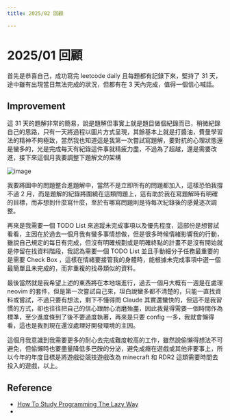 ```yaml
---
title: 2025/02 回顧

---
```


# 2025/01 回顧  

首先是恭喜自己，成功寫完 leetcode daily 且每題都有記錄下來，堅持了 31 天，途中雖有出現當日無法完成的狀況，但都有在 3 天內完成，值得一個信心喊話。  

## Improvement  

這 31 天的題解非常的簡易，說是題解但事實上就是題目做個紀錄而已，稍微紀錄自己的思路，只有一天將過程以圖片方式呈現，其餘基本上就是打醬油，費曼學習法的精神不夠極致，當然我也知道這是我第一次嘗試寫題解，要對抗的心理狀態還是蠻多的，光是完成每天有紀錄這件事就精疲力盡，不過為了超越，還是需要改進，接下來這個月我要調整下題解文的架構  

![image](https://hackmd.io/_uploads/HJ6OAzj_Jx.png)  

我要將圖中的問題整合進題解中，當然不是立即所有的問題都加入，這樣恐怕我撐不過 2 月，而是題解的紀錄將圍繞在這類問題上，這有助於我在寫題解時有明確的目標，而非想到什麼寫什麼，至於有哪寫問題則是待每次紀錄後的感覺逐次調整。  

再來是我需要一個 TODO List 來追蹤未完成事項以及優先程度，這部份是想嘗試看看，主因在於過去一個月我有蠻多事情想做，但是很多時候情緒影響我的行動，雖說自己規定的每日有完成，但沒有明確規劃或是明確終點的計畫不是沒有開始就是停留在找資料階段，我認為需要一個 TODO List 並且手動細分子任務最重要的是需要 Check Box ，這樣在情緒要接管我的身體時，能根據未完成事項中選一個最簡單且未完成的，而非重複的找尋類似的資料。  

最後當然就是我希望上述的東西將在本地端進行，過去一個月大概有一週是在處理 neovim 的套件，但是第一次嘗試自己來，坦白說蠻多都不清楚的，只能一直找資料或嘗試，不過只要有想法，剩下不懂得問 Claude 其實還蠻快的，但這不是我習慣的方式，卻也往往把自己的信心跟耐心消磨殆盡，因此我覺得需要一個時間作為標準，至少進度條到了後不要過度執著，再來是只要 config 一多，我就會懶得看，這也是我到現在還沒處理好開發環境的主因。  

這個月我意識到我需要更多的耐心去完成難度較高的工作，雖然說偷懶得想法不可避免，但偷懶時也要盡量降低多巴胺的分泌，避免成癮在遊戲或其他非要事上，所以今年的年度目標是將遊戲從競技遊戲改為 minecraft 和 RDR2 這類需要時間去投入的遊戲，以上。  

## Reference  
+ [How To Study Programming The Lazy Way](https://www.youtube.com/watch?v=pXHnLbyDKNQ)  
+ 